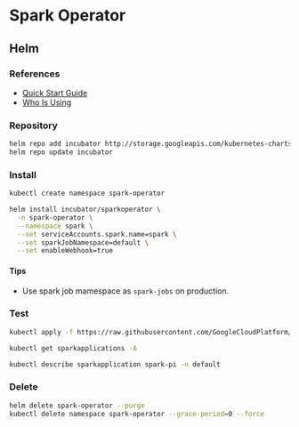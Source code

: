 # Spark Operator

## Helm

### References

- [Quick Start Guide](https://github.com/GoogleCloudPlatform/spark-on-k8s-operator/blob/master/docs/quick-start-guide.md)
- [Who Is Using](https://github.com/GoogleCloudPlatform/spark-on-k8s-operator/blob/master/docs/who-is-using.md)

### Repository

```sh
helm repo add incubator http://storage.googleapis.com/kubernetes-charts-incubator
helm repo update incubator
```

### Install

```sh
kubectl create namespace spark-operator
```

```sh
helm install incubator/sparkoperator \
  -n spark-operator \
  --namespace spark \
  --set serviceAccounts.spark.name=spark \
  --set sparkJobNamespace=default \
  --set enableWebhook=true
```

#### Tips

- Use spark job mamespace as `spark-jobs` on production.

### Test

```sh
kubectl apply -f https://raw.githubusercontent.com/GoogleCloudPlatform/spark-on-k8s-operator/master/examples/spark-pi.yaml
```

```sh
kubectl get sparkapplications -A
```

```sh
kubectl describe sparkapplication spark-pi -n default
```

### Delete

```sh
helm delete spark-operator --purge
kubectl delete namespace spark-operator --grace-period=0 --force
```
